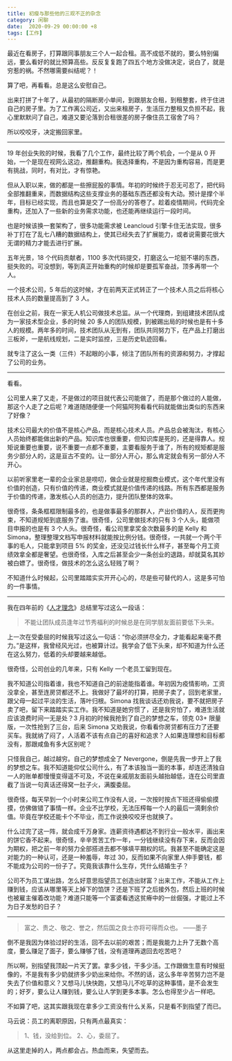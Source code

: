 ```yaml
---
title: 初瘦与那些他的三观不正的杂念
category: 闲聊
date:  2020-09-29 00:00:00 +8
tags: [工作]
---
```


最近在看房子，打算跟同事朋友三个人一起合租。高不成低不就的，要么特别偏远，要么看好的就比预算高些。反反复复跑了四五个地方没做决定，说白了，就是穷惹的祸。不然哪需要纠结呢？！

算了吧，再看看。总是这么安慰自己。

出来打拼了十年了，从最初的隔断房小单间，到跟朋友合租，到租整套，终于住进自己的房子里。为了工作离公司近，又出来租房子，生活压力整租又负担不起，我心里默默问了自己，难道又要沦落到合租很差的房子像住员工宿舍了吗？

所以咬咬牙，决定搬回家里。

---

19 年创业失败的时候，我看了几个工作，最终比较了两个机会，一个是从 0 开始，一个是现在视网么这边，推翻重构。我选择重构，不是因为重构容易，而是更有挑战，同时，有对比，才有惊艳。

但从入职以来，做的都是一些擦屁股的事情。年初的时候终于忍无可忍了，把代码全部推翻重来，而数据结构这些支撑业务的基础东西还都没有大动。预计是撑个半年，目标已经实现，而且也算是交了一份高分的答卷了。趁着疫情期间，代码完全重构，还加入了一些新的业务需求功能，也还能再继续运行一段时间。

也是时候该换一套架构了，很多功能需求被 Leancloud 引擎卡住无法实现，很多补丁打在了乱七八糟的数据结构上，使其已经失去了扩展能力，或者说需要花很大无谓的精力才能去进行扩展。

五年光景，18 个代码贡献者，1100 多次代码提交，打磨这么一坨挺不堪的东西，挺失败的。可没想到，等到真正开始重构的时候却是要孤军奋战，顶多再带一个人。

一个技术公司，5 年后的这时候，才在前两天正式转正了一个技术人员之后将核心技术人员的数量提高到了 3 人。

在创业之前，我在一家无人机公司做技术总监。从一个代理商，到组建技术团队成为一家技术型企业，多的时候 20 多人的团队规模，到被踢出局的时候也是有十多人的规模。两年多的时间，技术团队从无到有，团队共同努力下，在产品上打磨出三板斧，一是航线规划，二是实时监控，三是历史轨迹回看。

就专注了这么一类（三件）不起眼的小事，倾注了团队所有的资源和努力，才撑起了公司的业务。

---

看看。

公司里人来了又走，不是做过的项目就代表公司能做了，而是那个做过的人能做，那这个人走了之后呢？难道随随便便一个阿猫阿狗看看代码就能做出类似的东西来了好像？

技术公司最大的价值不是核心产品，而是核心技术人员。产品总会被淘汰，有核心人员始终都能做出新的产品。知识库也很重要，但知识库是死的，还是得靠人。规矩说重要也重要，说不重要一点都不重要，主要看服务于谁了，所有的规矩都是服务少部分人的，这是亘古不变的。让一部分人开心，那么肯定就会有另一部分人不开心。

以前听家里老一辈的企业家总是唠叨，做企业就是挖掘商业模式，这个年代里没有价值的创造，只有价值的传递，商业模式就是价值传递的线路。所有东西都是服务于价值的传递，激发核心人员的创造力，提升团队整体的效率。

很奇怪，条条框框限制最多的，也是做事最多的那群人，产出价值的人，反而更拘束，不知道规矩到底服务了谁。很奇怪，公司里做技术的只有 3 个人头，能做项目申报的也是有 3 个人头。很奇怪，看公司里拿奖金次数最多的是 Kelly 和 Simona，整理整理文档写申报材料就能按比例分钱。很奇怪，一共就一个两个干事的毛人，只能拿到项目 5% 的奖金，还没见过钱长什么样子，甚至每个月工资绩效拿全都是奢望。也很奇怪，入库之后甚至会少一条创业的退路，却就莫名其妙被白嫖了。很奇怪，做技术的怎么这么轻贱了啊？

不知道什么时候起，公司里踏踏实实开开心心的，尽是些可替代的人，这是多可怕的一件事情。

---

我在四年前的《[人才理念](https://leader.js.cool/mind/team/concept)》总结里写过这么一段话：

> 不能让团队成员逢年过节秀福利的时候总是在同学朋友面前要低下头来。

上一次在受委屈的时候我写过这么一句话：“你必须拼尽全力，才能看起来毫不费力。”是这样，我曾经风光过，也被算计过。我学会了低下头来，却不知道为什么还在这么努力，低着的头却要越来越低。

很奇怪，公司创业的几年来，只有 Kelly 一个老员工留到现在。

我不知道公司指着谁，我也不知道自己的前途能指着谁。年初因为疫情影响，工资没拿全，甚至连房贷都还不上。我做好了最坏的打算，把房子卖了，回到老家里，跟父母一起过平淡的生活，落叶归根。Simona 找我谈话还劝我说，要不就把房子卖了吧，留下来踏踏实实工作。我不知道是她穷惯了，还是我穷怕了，难道生活就应该浪费时间一无是处？3 月初的时候我抢到了自己的梦想之车，领克 03+ 限量版，一次性抢到了三台，后来 Simona 又劝我说，你看看你房贷都有压力了还要买车。我就纳了闷了，人活着不该有点自己的喜好和追求？人如果连理想和目标都没有，那跟咸鱼有多大区别呢？

只怪我自己，越过越穷。自己的梦想成全了 Nevergone，倒是先我一步开上了我的梦想之车。我不知道能仰仗公司什么，有了本该独当一面的本事，却连还清独自一人的账单都慢慢变得遥不可及，不说在亲戚朋友面前头越抬越低，连在公司里直截了当说一句真话还得窝一肚子火，满腹委屈。


很奇怪，每天早到一个小时来公司工作没有人说，一次按时按点下班还得偷偷摸摸，仿佛做错了事情一样。企业不比学校，无法压榨每一个人的最后一滴剩余价值。毕竟在学校还能卡个不毕业，而工作说换咬咬牙也就换了。

什么过完了这一阵，就会成千万身家。连薪资待遇都达不到行业一般水平，画出来的饼它香不起来。很奇怪，辛辛苦苦工作一年，一分钱继续没有存下来，反而会因为期权，把之前一年的努力全部搭进去都不够填平期权的坑。我甚至不能确定这是对能力的一种认可，还是一种羞辱，年过 30，反而如果不向家里人伸手要钱，都不能成为公司的一份子了。究竟我该靠什么生存，凭什么结婚生子？

公司不为员工谋出路，怎么好意思指望员工创造出财富？出来工作，不能从工作上赚到钱，应该从哪里等天上掉下的馅饼？还是下班了之后接外包，然后上班的时候也被雇主催着改功能？难道只能等一个富婆看透这贫瘠中的一丝倔强，才能过上不为日子发愁的日子？

---

> 富之、贵之、敬之、誉之，然后国之良士亦将可得而众也。 ——墨子

倒不是我因为体验过好的生活，回不去以前的艰苦；而是我能力上升了无数个高度，要么赚足了面子，要么赚够了钱，没有道理再退回去吃苦吧？

所以啊，别指望我顶起一片天了罢。拿多少钱，干多少活。工作跟做生意有时候挺像的，不是我有多少奶就挤多少奶出来给你。不然的话，这么多年辛苦努力岂不是失去了价值和意义？又想马儿快快跑，又想马儿不吃草的这种事情，是不会发生的；好歹，要么让人赚到钱，要么让人学到更多本事。怎么也得至少占一样吧。

不如算了吧，这其实跟我现在拿多少工资没有什么关系，只是看不到指望了而已。

马云说：员工的离职原因，只有两点最真实：

>   1、钱，没给到位。
>   2、心，委屈了。

从这里走掉的人，两点都会占。热血而来，失望而去。
